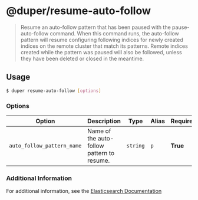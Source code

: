# @duper/resume-auto-follow

> Resume an auto-follow pattern that has been paused with the pause-auto-follow command. When this command runs, the auto-follow pattern will resume configuring following indices for newly created indices on the remote cluster that match its patterns. Remote indices created while the pattern was paused will also be followed, unless they have been deleted or closed in the meantime.

## Usage

```sh
$ duper resume-auto-follow [options]
```

### Options

| Option | Description | Type | Alias | Required |
| -------- | ----------- | ------- | ------ | ------- |
| `auto_follow_pattern_name` | Name of the auto-follow pattern to resume. | `string` | `p` | **True** |

### Additional Information

For additional information, see the [Elasticsearch Documentation](https://www.elastic.co/guide/en/elasticsearch/reference/current/ccr-resume-auto-follow-pattern.html)
